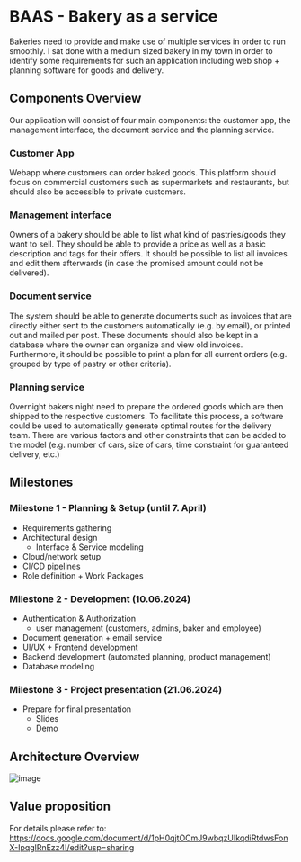 # BAAS - Bakery as a service

Bakeries need to provide and make use of multiple services in
order to run smoothly. I sat done with a medium sized bakery in my
town in order to identify some requirements for such an
application including web shop + planning software for goods and delivery.

## Components Overview

Our application will consist of four main components: the customer app, the management interface, the document service and the planning service.

### Customer App

Webapp where customers can order baked goods. This platform should focus on commercial customers such as supermarkets and restaurants, but should also be accessible to private customers.

### Management interface

Owners of a bakery should be able to list what kind of pastries/goods they want to sell. They should be able to provide a price as well as a basic description and tags for their offers. It should be possible to list all invoices and edit them afterwards (in case the promised amount could not be delivered).

### Document service

The system should be able to generate documents such as invoices that are directly either sent to the customers automatically (e.g. by email), or printed out and mailed per post. These documents should also be kept in a database where the owner can organize and view old invoices. Furthermore, it should be possible to print a plan for all current orders (e.g. grouped by type of pastry or other criteria).

### Planning service

Overnight bakers night need to prepare the ordered goods which are then shipped to the respective customers. To facilitate this process, a software could be used to automatically generate optimal routes for the delivery team. There are various factors and other constraints that can be added to the model (e.g. number of cars, size of cars, time constraint for guaranteed delivery, etc.)

## Milestones

### Milestone 1 - Planning & Setup (until 7. April)
* Requirements gathering
* Architectural design
  * Interface & Service modeling
* Cloud/network setup
* CI/CD pipelines
* Role definition + Work Packages

### Milestone 2 - Development (10.06.2024)
* Authentication & Authorization
  * user management (customers, admins, baker and employee)
* Document generation + email service
* UI/UX + Frontend development
* Backend development (automated planning, product management)
* Database modeling

### Milestone 3 - Project presentation (21.06.2024)
* Prepare for final presentation
  * Slides
  * Demo


## Architecture Overview

![image](https://github.com/AustrianDataLAB/bakery_as_a_service/assets/75341604/643fcc98-2de8-4199-a95d-cbb5b32ac6d9)

## Value proposition

For details please refer to: https://docs.google.com/document/d/1pH0qjtOCmJ9wbqzUIkqdiRtdwsFonX-IpqglRnEzz4I/edit?usp=sharing
